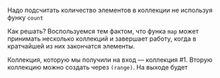 Надо подсчитать количество элементов в коллекции не используя функу `count`

Как решать?
Воспользуемся тем фактом, что функа `map` может принимать несколько коллекций и завершает работу, когда в кратчайшей из них закончатся элементы. 

Коллекция, которую мы получили на вход — коллекция #1. Вторую коллекцию можно создать через `(range)`. На выходе будет

